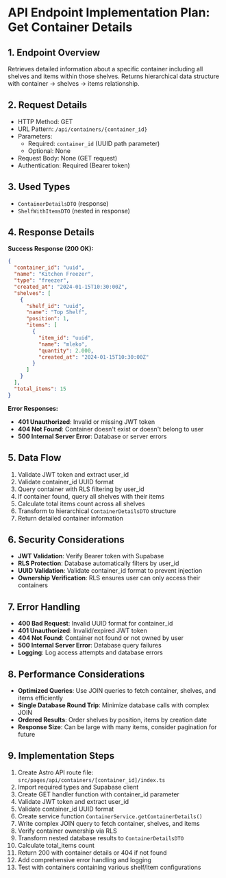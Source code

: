 # API Endpoint Implementation Plan: Get Container Details

## 1. Endpoint Overview
Retrieves detailed information about a specific container including all shelves and items within those shelves. Returns hierarchical data structure with container → shelves → items relationship.

## 2. Request Details
- HTTP Method: GET
- URL Pattern: `/api/containers/{container_id}`
- Parameters:
  - Required: `container_id` (UUID path parameter)
  - Optional: None
- Request Body: None (GET request)
- Authentication: Required (Bearer token)

## 3. Used Types
- `ContainerDetailsDTO` (response)
- `ShelfWithItemsDTO` (nested in response)

## 4. Response Details
**Success Response (200 OK):**
```json
{
  "container_id": "uuid",
  "name": "Kitchen Freezer", 
  "type": "freezer",
  "created_at": "2024-01-15T10:30:00Z",
  "shelves": [
    {
      "shelf_id": "uuid",
      "name": "Top Shelf",
      "position": 1,
      "items": [
        {
          "item_id": "uuid",
          "name": "mleko",
          "quantity": 2.000,
          "created_at": "2024-01-15T10:30:00Z"
        }
      ]
    }
  ],
  "total_items": 15
}
```

**Error Responses:**
- **401 Unauthorized**: Invalid or missing JWT token
- **404 Not Found**: Container doesn't exist or doesn't belong to user
- **500 Internal Server Error**: Database or server errors

## 5. Data Flow
1. Validate JWT token and extract user_id
2. Validate container_id UUID format
3. Query container with RLS filtering by user_id
4. If container found, query all shelves with their items
5. Calculate total items count across all shelves
6. Transform to hierarchical `ContainerDetailsDTO` structure
7. Return detailed container information

## 6. Security Considerations
- **JWT Validation**: Verify Bearer token with Supabase
- **RLS Protection**: Database automatically filters by user_id
- **UUID Validation**: Validate container_id format to prevent injection
- **Ownership Verification**: RLS ensures user can only access their containers

## 7. Error Handling
- **400 Bad Request**: Invalid UUID format for container_id
- **401 Unauthorized**: Invalid/expired JWT token
- **404 Not Found**: Container not found or not owned by user
- **500 Internal Server Error**: Database query failures
- **Logging**: Log access attempts and database errors

## 8. Performance Considerations
- **Optimized Queries**: Use JOIN queries to fetch container, shelves, and items efficiently
- **Single Database Round Trip**: Minimize database calls with complex JOIN
- **Ordered Results**: Order shelves by position, items by creation date
- **Response Size**: Can be large with many items, consider pagination for future

## 9. Implementation Steps
1. Create Astro API route file: `src/pages/api/containers/[container_id]/index.ts`
2. Import required types and Supabase client
3. Create GET handler function with container_id parameter
4. Validate JWT token and extract user_id
5. Validate container_id UUID format
6. Create service function `ContainerService.getContainerDetails()`
7. Write complex JOIN query to fetch container, shelves, and items
8. Verify container ownership via RLS
9. Transform nested database results to `ContainerDetailsDTO`
10. Calculate total_items count
11. Return 200 with container details or 404 if not found
12. Add comprehensive error handling and logging
13. Test with containers containing various shelf/item configurations 